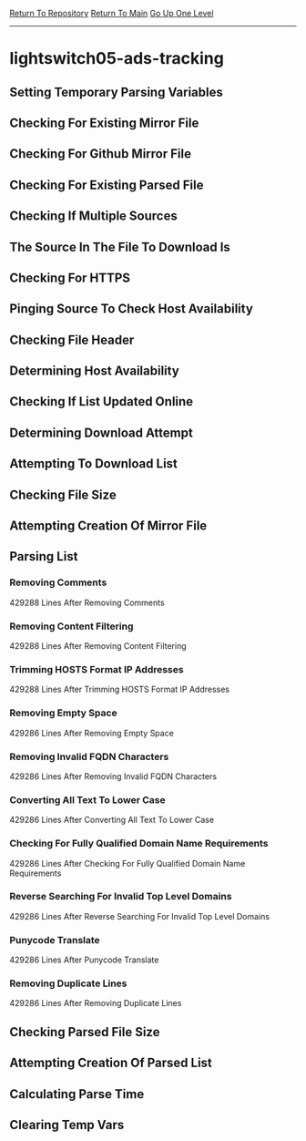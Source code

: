 [Return To Repository](https://github.com/DigitalWarrior/piholeparser/)
[Return To Main](https://github.com/DigitalWarrior/piholeparser/blob/master/RecentRunLogs/Mainlog.md)
[Go Up One Level](https://github.com/DigitalWarrior/piholeparser/blob/master/RecentRunLogs/TopLevelScripts/30-Processing-External-Blacklists.md)
____________________________________
# lightswitch05-ads-tracking
## Setting Temporary Parsing Variables
## Checking For Existing Mirror File
## Checking For Github Mirror File
## Checking For Existing Parsed File
## Checking If Multiple Sources
## The Source In The File To Download Is
## Checking For HTTPS
## Pinging Source To Check Host Availability
## Checking File Header
## Determining Host Availability
## Checking If List Updated Online
## Determining Download Attempt
## Attempting To Download List
## Checking File Size
## Attempting Creation Of Mirror File
## Parsing List
### Removing Comments
429288 Lines After Removing Comments
### Removing Content Filtering
429288 Lines After Removing Content Filtering
### Trimming HOSTS Format IP Addresses
429288 Lines After Trimming HOSTS Format IP Addresses
### Removing Empty Space
429286 Lines After Removing Empty Space
### Removing Invalid FQDN Characters
429286 Lines After Removing Invalid FQDN Characters
### Converting All Text To Lower Case
429286 Lines After Converting All Text To Lower Case
### Checking For Fully Qualified Domain Name Requirements
429286 Lines After Checking For Fully Qualified Domain Name Requirements
### Reverse Searching For Invalid Top Level Domains
429286 Lines After Reverse Searching For Invalid Top Level Domains
### Punycode Translate
429286 Lines After Punycode Translate
### Removing Duplicate Lines
429286 Lines After Removing Duplicate Lines
## Checking Parsed File Size
## Attempting Creation Of Parsed List
## Calculating Parse Time
## Clearing Temp Vars
